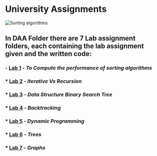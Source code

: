 # University Assignments
![Sorting algorithms](https://www.mybluelinux.com/img/post/featured-images/0072.sorting_algorithms.jpg)
## **In DAA Folder there are 7 Lab assignment folders, each containing the lab assignment given and the written code**:
### - [Lab 1](https://github.com/Cookie182/DAA/tree/main/DAA/Lab_1 "Lab 1 assignment and code") - *To Compute the performance of sorting algorithms*
### * [Lab 2](https://github.com/Cookie182/DAA/tree/main/DAA/Lab_2 "Lab 2 assignment and code") - *Iterative Vs Recursion*
### * [Lab 3](https://github.com/Cookie182/DAA/tree/main/DAA/Lab_3 "Lab 3 assignment and code") - *Data Structure Binary Search Tree*
### * [Lab 4](https://github.com/Cookie182/DAA/tree/main/DAA/Lab_4 "Lab 4 assignment and code") - *Backtracking*
### * [Lab 5](https://github.com/Cookie182/DAA/tree/main/DAA/Lab_5 "Lab 5 assignment and code") - *Dynamic Programming*
### * [Lab 6](https://github.com/Cookie182/DAA/tree/main/DAA/Lab_6 "Lab 6 assignment and code") - *Trees*
### * [Lab 7](https://github.com/Cookie182/DAA/tree/main/DAA/Lab_7 "Lab 7 assignment and code") - *Graphs*
